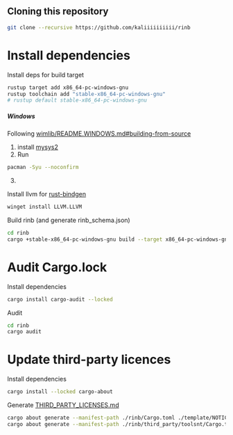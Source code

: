## Cloning this repository
```bash
git clone --recursive https://github.com/kaliiiiiiiiii/rinb
```

# Install dependencies

Install deps for build target
```bash
rustup target add x86_64-pc-windows-gnu
rustup toolchain add "stable-x86_64-pc-windows-gnu"
# rustup default stable-x86_64-pc-windows-gnu
```

##### Windows
Following [wimlib/README.WINDOWS.md#building-from-source](https://github.com/ebiggers/wimlib/blob/master/README.WINDOWS.md#building-from-source)
1. install [mysys2](https://www.msys2.org/)
2. Run
```bash
pacman -Syu --noconfirm
```
3.
Install llvm for [rust-bindgen](https://github.com/rust-lang/rust-bindgen)
```bash
winget install LLVM.LLVM
```

Build rinb (and generate rinb_schema.json)
```bash
cd rinb
cargo +stable-x86_64-pc-windows-gnu build --target x86_64-pc-windows-gnu --release --locked
```

# Audit Cargo.lock
Install dependencies
```bash
cargo install cargo-audit --locked
```

Audit
```bash
cd rinb
cargo audit
```

# Update third-party licences
Install dependencies
```bash
cargo install --locked cargo-about
```

Generate [THIRD_PARTY_LICENSES.md](THIRD_PARTY_LICENSES.md)
```bash
cargo about generate --manifest-path ./rinb/Cargo.toml ./template/NOTICE.md.hbs --output-file ./NOTICE.md
cargo about generate --manifest-path ./rinb/third_party/toolsnt/Cargo.toml ./rinb/third_party/toolsnt/template/NOTICE.md.hbs --output-file ./rinb/third_party/toolsnt/NOTICE.md
```